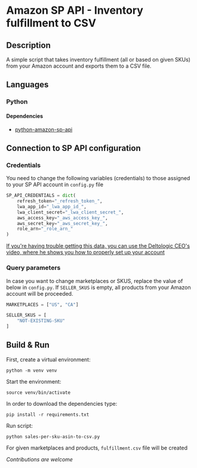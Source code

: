 # Amazon SP API - Inventory fulfillment to CSV
## Description
A simple script that takes inventory fulfillment (all or based on given SKUs) from your Amazon account
and exports them to a CSV file.
## Languages
### Python
#### Dependencies
- [python-amazon-sp-api](https://sp-api-docs.saleweaver.com/)

## Connection to SP API configuration
### Credentials
You need to change the following variables (credentials) to those assigned to your SP API account in `config.py` file
```python
SP_API_CREDENTIALS = dict(
    refresh_token="_refresh_token_",
    lwa_app_id="_lwa_app_id_",
    lwa_client_secret="_lwa_client_secret_",
    aws_access_key="_aws_access_key_",
    aws_secret_key="_aws_secret_key_",
    role_arn="_role_arn_"
)
```
[If you're having trouble getting this data, you can use the Deltologic CEO's video,
where he shows you how to properly set up your account](https://youtu.be/bHBFElmWRNg)
### Query parameters
In case you want to change marketplaces or SKUS, replace
the value of below in `config.py`. If `SELLER_SKUS` is empty, all products from your Amazon account
will be proceeded.
```python
MARKETPLACES = ["US", "CA"]

SELLER_SKUS = [
    "NOT-EXISTING-SKU"
]
```

## Build & Run
First, create a virtual environment:
```shell
python -m venv venv
```

Start the environment:
```shell
source venv/bin/activate
```

In order to download the dependencies type:
```shell
pip install -r requirements.txt
```

Run script:
```shell
python sales-per-sku-asin-to-csv.py
```
For given marketplaces and products, `fulfillment.csv` file will be created

_Contributions are welcome_

